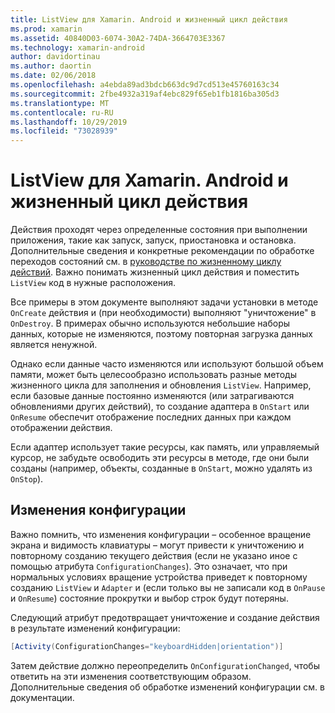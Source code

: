 ```yaml
---
title: ListView для Xamarin. Android и жизненный цикл действия
ms.prod: xamarin
ms.assetid: 40840D03-6074-30A2-74DA-3664703E3367
ms.technology: xamarin-android
author: davidortinau
ms.author: daortin
ms.date: 02/06/2018
ms.openlocfilehash: a4ebda89ad3bdcb663dc9d7cd513e45760163c34
ms.sourcegitcommit: 2fbe4932a319af4ebc829f65eb1fb1816ba305d3
ms.translationtype: MT
ms.contentlocale: ru-RU
ms.lasthandoff: 10/29/2019
ms.locfileid: "73028939"
---
```

# <a name="xamarinandroid-listview-and-the-activity-lifecycle"></a>ListView для Xamarin. Android и жизненный цикл действия

Действия проходят через определенные состояния при выполнении приложения, такие как запуск, запуск, приостановка и остановка. Дополнительные сведения и конкретные рекомендации по обработке переходов состояний см. в [руководстве по жизненному циклу действий](~/android/app-fundamentals/activity-lifecycle/index.md).
Важно понимать жизненный цикл действия и поместить `ListView` код в нужные расположения.

Все примеры в этом документе выполняют задачи установки в методе `OnCreate` действия и (при необходимости) выполняют "уничтожение" в `OnDestroy`. В примерах обычно используются небольшие наборы данных, которые не изменяются, поэтому повторная загрузка данных является ненужной.

Однако если данные часто изменяются или используют большой объем памяти, может быть целесообразно использовать разные методы жизненного цикла для заполнения и обновления `ListView`. Например, если базовые данные постоянно изменяются (или затрагиваются обновлениями других действий), то создание адаптера в `OnStart` или `OnResume` обеспечит отображение последних данных при каждом отображении действия.

Если адаптер использует такие ресурсы, как память, или управляемый курсор, не забудьте освободить эти ресурсы в методе, где они были созданы (например, объекты, созданные в `OnStart`, можно удалять из `OnStop`).

## <a name="configuration-changes"></a>Изменения конфигурации

Важно помнить, что изменения конфигурации &ndash; особенное вращение экрана и видимость клавиатуры &ndash; могут привести к уничтожению и повторному созданию текущего действия (если не указано иное с помощью атрибута `ConfigurationChanges`). Это означает, что при нормальных условиях вращение устройства приведет к повторному созданию `ListView` и `Adapter` и (если только вы не записали код в `OnPause` и `OnResume`) состояние прокрутки и выбор строк будут потеряны.

Следующий атрибут предотвращает уничтожение и создание действия в результате изменений конфигурации:

```csharp
[Activity(ConfigurationChanges="keyboardHidden|orientation")]
```

Затем действие должно переопределить `OnConfigurationChanged`, чтобы ответить на эти изменения соответствующим образом. Дополнительные сведения об обработке изменений конфигурации см. в документации.
